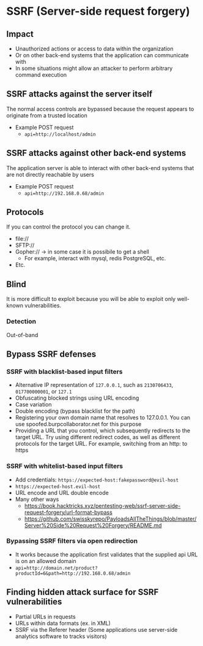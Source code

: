 # SSRF (Server-side request forgery)

## Impact
- Unauthorized actions or access to data within the organization
- Or on other back-end systems that the application can communicate with
- In some situations might allow an attacker to perform arbitrary command execution

## SSRF attacks against the server itself
The normal access controls are bypassed because the request appears to originate from a trusted location
- Example POST request
  - ```api=http://localhost/admin```

## SSRF attacks against other back-end systems
The application server is able to interact with other back-end systems that are not directly reachable by users
- Example POST request
  - ```api=http://192.168.0.68/admin```

## Protocols
If you can control the protocol you can change it.
- file://
- SFTP://
- Gopher:// -> in some case it is possibile to get a shell
  - For example, interact with mysql, redis PostgreSQL, etc.
- Etc.

## Blind
It is more difficult to exploit because you will be able to exploit only well-known vulnerabilities.
### Detection
Out-of-band
 
## Bypass SSRF defenses
### SSRF with blacklist-based input filters
- Alternative IP representation of ```127.0.0.1```, such as ```2130706433```, ```017700000001```, or ```127.1```
- Obfuscating blocked strings using URL encoding
- Case variation
- Double encoding (bypass blacklist for the path)
- Registering your own domain name that resolves to 127.0.0.1. You can use spoofed.burpcollaborator.net for this purpose
- Providing a URL that you control, which subsequently redirects to the target URL. Try using different redirect codes, as well as different protocols for the target URL. For example, switching from an http: to https

### SSRF with whitelist-based input filters
- Add credentials: ```https://expected-host:fakepassword@evil-host```
- `https://expected-host.evil-host`
- URL encode and URL double encode 
- Many other ways 
  - https://book.hacktricks.xyz/pentesting-web/ssrf-server-side-request-forgery/url-format-bypass
  - https://github.com/swisskyrepo/PayloadsAllTheThings/blob/master/Server%20Side%20Request%20Forgery/README.md

### Bypassing SSRF filters via open redirection
- It works because the application first validates that the supplied api URL is on an allowed domain
- ```api=http://domain.net/product?productId=6&path=http://192.168.0.68/admin```

## Finding hidden attack surface for SSRF vulnerabilities
- Partial URLs in requests
- URLs within data formats (ex. in XML)
- SSRF via the Referer header (Some applications use server-side analytics software to tracks visitors)
